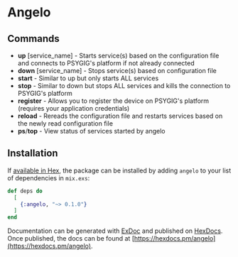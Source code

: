 # Angelo

## Commands

- **up** [service_name] - Starts service(s) based on the configuration file and connects to PSYGIG's platform if not already connected
- **down** [service_name] - Stops service(s) based on configuration file 
- **start** - Similar to up but only starts ALL services
- **stop** - Similar to down but stops ALL services and kills the connection to PSYGIG's platform
- **register** - Allows you to register the device on PSYGIG's platform (requires your application credentials)
- **reload** - Rereads the configuration file and restarts services based on the newly read configuration file
- **ps**/**top** - View status of services started by angelo

## Installation

If [available in Hex](https://hex.pm/docs/publish), the package can be installed
by adding `angelo` to your list of dependencies in `mix.exs`:

```elixir
def deps do
  [
    {:angelo, "~> 0.1.0"}
  ]
end
```

Documentation can be generated with [ExDoc](https://github.com/elixir-lang/ex_doc)
and published on [HexDocs](https://hexdocs.pm). Once published, the docs can
be found at [https://hexdocs.pm/angelo](https://hexdocs.pm/angelo).

